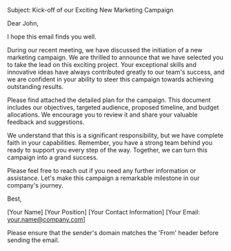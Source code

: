Subject: Kick-off of our Exciting New Marketing Campaign

Dear John,

I hope this email finds you well.

During our recent meeting, we have discussed the initiation of a new marketing campaign. We are thrilled to announce that we have selected you to take the lead on this exciting project. Your exceptional skills and innovative ideas have always contributed greatly to our team's success, and we are confident in your ability to steer this campaign towards achieving outstanding results.

Please find attached the detailed plan for the campaign. This document includes our objectives, targeted audience, proposed timeline, and budget allocations. We encourage you to review it and share your valuable feedback and suggestions.

We understand that this is a significant responsibility, but we have complete faith in your capabilities. Remember, you have a strong team behind you ready to support you every step of the way. Together, we can turn this campaign into a grand success.

Please feel free to reach out if you need any further information or assistance. Let's make this campaign a remarkable milestone in our company's journey.

Best,

[Your Name]
[Your Position]
[Your Contact Information]
[Your Email: your.name@company.com] 

Please ensure that the sender's domain matches the 'From' header before sending the email.